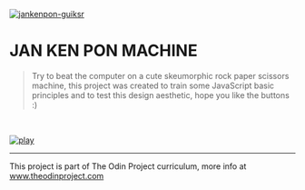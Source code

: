 [![jankenpon-guiksr](https://user-images.githubusercontent.com/31513429/87463235-7a686280-c5e7-11ea-806a-62afc0f59f32.png)](http://guiksr.github.io/rock-paper-scissors/) 

# JAN KEN PON MACHINE
> Try to beat the computer on a cute skeumorphic rock paper scissors machine, this project was created to train some JavaScript basic principles and to test this design aesthetic, hope you like the buttons :)

&nbsp;
&nbsp;

[![play](https://user-images.githubusercontent.com/31513429/87463740-4b9ebc00-c5e8-11ea-91d7-6f29fb81e9a5.png)](http://guiksr.github.io/rock-paper-scissors/) 

---

This project is part of The Odin Project curriculum, more info at www.theodinproject.com
